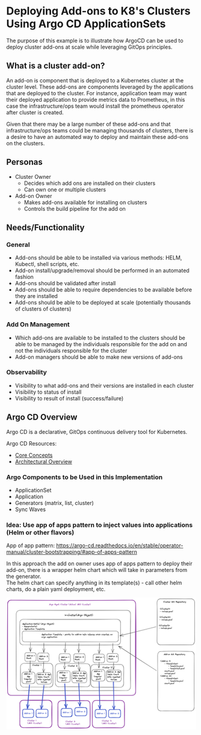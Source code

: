 # Deploying Add-ons to K8's Clusters Using Argo CD ApplicationSets

The purpose of this example is to illustrate how ArgoCD can be used to deploy cluster add-ons at scale while leveraging GitOps principles.

## What is a cluster add-on?

An add-on is component that is deployed to a Kubernetes cluster at the cluster level.  These add-ons are components leveraged by the applications that are deployed to the cluster.  For instance, application team may want their deployed application to provide metrics data to Prometheus, in this case the infrastructure/ops team would install the prometheus operator after cluster is created.

Given that there may be a large number of these add-ons and that infrastructure/ops teams could be managing thousands of clusters, there is a desire to have an automated way to deploy and maintain these add-ons on the clusters.

## Personas

- Cluster Owner
  - Decides which add ons are installed on their clusters
  - Can own one or multiple clusters
- Add-on Owner
  - Makes add-ons available for installing on clusters
  - Controls the build pipeline for the add on

## Needs/Functionality

### General

- Add-ons should be able to be installed via various methods: HELM, Kubectl, shell scripts, etc.
- Add-on install/upgrade/removal should be performed in an automated fashion
- Add-ons should be validated after install
- Add-ons should be able to require dependencies to be available before they are installed
- Add-ons should be able to be deployed at scale (potentially thousands of clusters of clusters)

### Add On Management

- Which add-ons are available to be installed to the clusters should be able to be managed by the individuals responsible for the add on and not the individuals responsible for the cluster
- Add-on managers should be able to make new versions of add-ons

### Observability

- Visibility to what add-ons and their versions are installed in each cluster
- Visibility to status of install
- Visibility to result of install (success/failure)

## Argo CD Overview

Argo CD is a declarative, GitOps continuous delivery tool for Kubernetes.

Argo CD Resources:

- [Core Concepts](https://argo-cd.readthedocs.io/en/stable/core_concepts/)
- [Architectural Overview](https://argo-cd.readthedocs.io/en/stable/operator-manual/architecture/)

### Argo Components to be Used in this Implementation

- ApplicationSet
- Application
- Generators (matrix, list, cluster)
- Sync Waves

### Idea: Use app of apps pattern to inject values into applications (Helm or other flavors)

App of app pattern: <https://argo-cd.readthedocs.io/en/stable/operator-manual/cluster-bootstrapping/#app-of-apps-pattern>

In this approach the add on owner uses app of apps pattern to deploy their add-on, there is a wrapper helm chart which will take in parameters from the generator.  
The helm chart can specify anything in its template(s) - call other helm charts, do a plain yaml deployment, etc.

![Diagram](argo-addons.png)
